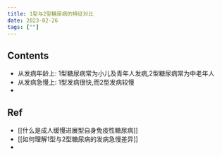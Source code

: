 ```yaml
---
title: 1型与2型糖尿病的特征对比
date: 2023-02-26
tags: [""]
--- 
```


## Contents

- 从发病年龄上: 1型糖尿病常为小儿及青年人发病,2型糖尿病常为中老年人
- 从发病急慢上: 1型发病很快,而2型发病较慢
- 

## Ref
- [[什么是成人缓慢进展型自身免疫性糖尿病]]
- [[如何理解1型与2型糖尿病的发病急慢差异]]
- 
